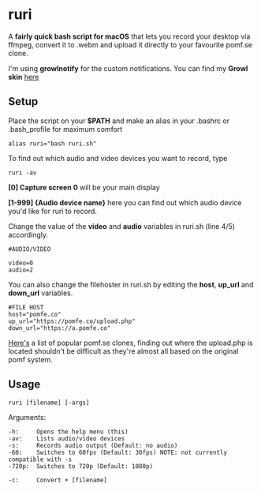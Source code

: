 # ruri

A **fairly quick bash script for macOS** that lets you record your desktop via ffmpeg, convert it to .webm and upload it directly to your favourite pomf.se clone.

I'm using **growlnotify** for the custom notifications. You can find my **Growl skin** [here](https://grassii.github.io/)

## Setup

Place the script on your **$PATH** and make an alias in your .bashrc or .bash_profile for maximum comfort

```
alias ruri="bash ruri.sh"
```
To find out which audio and video devices you want to record, type
```
ruri -av
```
**[0] Capture screen 0** will be your main display

**[1-999] {Audio device name}** here you can find out which audio device you'd like for ruri to record.

Change the value of the **video** and **audio** variables in ruri.sh (line 4/5) accordingly.
```
#AUDIO/VIDEO

video=0
audio=2
```
You can also change the filehoster in ruri.sh by editing the **host**, **up_url** and **down_url** variables.
```
#FILE HOST
host="pomfe.co"
up_url="https://pomfe.co/upload.php"
down_url="https://a.pomfe.co"
```
[Here's](https://github.com/tsudoko/long-live-pomf/blob/master/long-live-pomf.md) a list of popular pomf.se clones, finding out where the upload.php is located shouldn't be difficult as they're almost all based on the original pomf system.

## Usage

```
ruri [filename] [-args]
```

Arguments:
```
-h:     Opens the help menu (this)
-av:    Lists audio/video devices
-s:     Records audio output (Default: no audio)
-60:    Switches to 60fps (Default: 30fps) NOTE: not currently compatible with -s
-720p:  Switches to 720p (Default: 1080p)

-c:     Convert + [filename]
```
